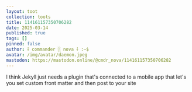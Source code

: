 ```yaml
---
layout: toot
collection: toots
title: 114161157350706282
date: 2025-03-14
published: true
tags: []
pinned: false
author: ⸸ commander ░ nova ⸸ :~$
avatar: /img/avatar/daemon.jpeg
mastodon: https://mastodon.online/@cmdr_nova/114161157350706282
---
```


I think Jekyll just needs a plugin that's connected to a mobile app that let's you set custom front matter and then post to your site
